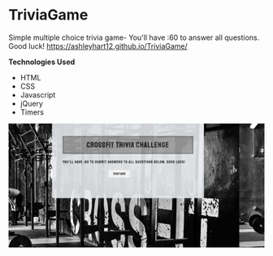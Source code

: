 # TriviaGame
Simple multiple choice trivia game- You'll have :60 to answer all questions. Good luck!
 https://ashleyhart12.github.io/TriviaGame/


**Technologies Used**
- HTML
- CSS
- Javascript
- jQuery
- Timers

![app screenshot](assets/images/screenshot.png)


